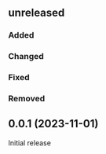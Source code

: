 ## unreleased

### Added

### Changed

### Fixed

### Removed

## 0.0.1 (2023-11-01)

Initial release
